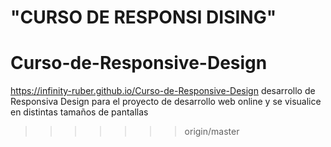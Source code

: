 "CURSO DE RESPONSI DISING" 
=======
# Curso-de-Responsive-Design
https://infinity-ruber.github.io/Curso-de-Responsive-Design
desarrollo de Responsiva Design para el proyecto de desarrollo web online y se visualice en distintas tamaños de pantallas
>>>>>>> origin/master
